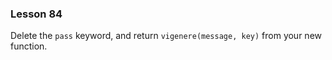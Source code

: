 ### Lesson 84

Delete the `pass` keyword, and return `vigenere(message, key)` from your new function.
